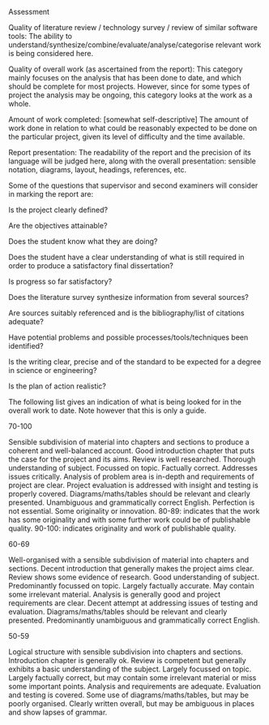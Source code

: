 
Assessment

Quality of literature review / technology survey / review of similar software tools:
 The ability to understand/synthesize/combine/evaluate/analyse/categorise relevant work is being considered here.

Quality of overall work (as ascertained from the report):
 This category mainly focuses on the analysis that has been done to date, and which should be complete for most projects. However, since for some types of project the analysis may be ongoing, this category looks at the work as a whole.

Amount of work completed:
 [somewhat self-descriptive] The amount of work done in relation to what could be reasonably expected to be done on the particular project, given its level of difficulty and the time available.

Report presentation: The readability of the report and the precision of its language will be judged here, along with the overall presentation: sensible notation, diagrams, layout, headings, references, etc.

Some of the questions that supervisor and second examiners will consider in marking the report are:

Is the project clearly defined?

Are the objectives attainable?

Does the student know what they are doing?

Does the student have a clear understanding of what is still required in order to produce a satisfactory final dissertation?

Is progress so far satisfactory?

Does the literature survey synthesize information from several sources?

Are sources suitably referenced and is the bibliography/list of citations adequate?

Have potential problems and possible processes/tools/techniques been identified?

Is the writing clear, precise and of the standard to be expected for a degree in science or engineering?

Is the plan of action realistic?

The following list gives an indication of what is being looked for in the overall work to date. Note however that this is only a guide.

70-100

Sensible subdivision of material into chapters and sections to produce a coherent and well-balanced account. Good introduction chapter that puts the case for the project and its aims. Review is well researched. Thorough understanding of subject. Focussed on topic. Factually correct. Addresses issues critically. Analysis of problem area is in-depth and requirements of project are clear. Project evaluation is addressed with insight and testing is properly covered. Diagrams/maths/tables should be relevant and clearly presented. Unambiguous and grammatically correct English. Perfection is not essential. Some originality or innovation. 80-89: indicates that the work has some originality and with some further work could be of publishable quality. 90-100: indicates originality and work of publishable quality.

60-69

Well-organised with a sensible subdivision of material into chapters and sections. Decent introduction that generally makes the project aims clear. Review shows some evidence of research. Good understanding of subject. Predominantly focussed on topic. Largely factually accurate. May contain some irrelevant material. Analysis is generally good and project requirements are clear. Decent attempt at addressing issues of testing and evaluation. Diagrams/maths/tables should be relevant and clearly presented. Predominantly unambiguous and grammatically correct English.

50-59

Logical structure with sensible subdivision into chapters and sections. Introduction chapter is generally ok. Review is competent but generally exhibits a basic understanding of the subject. Largely focussed on topic. Largely factually correct, but may contain some irrelevant material or miss some important points. Analysis and requirements are adequate. Evaluation and testing is covered. Some use of diagrams/maths/tables, but may be poorly organised. Clearly written overall, but may be ambiguous in places and show lapses of grammar.
